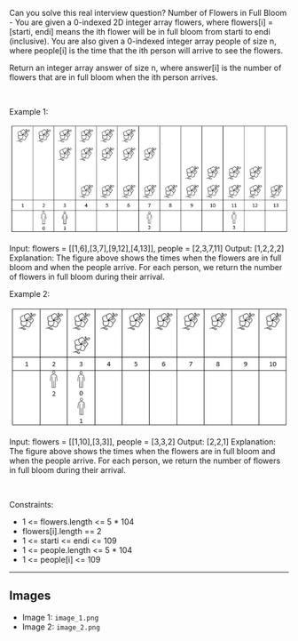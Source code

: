 Can you solve this real interview question? Number of Flowers in Full Bloom - You are given a 0-indexed 2D integer array flowers, where flowers[i] = [starti, endi] means the ith flower will be in full bloom from starti to endi (inclusive). You are also given a 0-indexed integer array people of size n, where people[i] is the time that the ith person will arrive to see the flowers.

Return an integer array answer of size n, where answer[i] is the number of flowers that are in full bloom when the ith person arrives.

 

Example 1:

![Example 1](./image_1.png)


Input: flowers = [[1,6],[3,7],[9,12],[4,13]], people = [2,3,7,11]
Output: [1,2,2,2]
Explanation: The figure above shows the times when the flowers are in full bloom and when the people arrive.
For each person, we return the number of flowers in full bloom during their arrival.


Example 2:

![Example 2](./image_2.png)


Input: flowers = [[1,10],[3,3]], people = [3,3,2]
Output: [2,2,1]
Explanation: The figure above shows the times when the flowers are in full bloom and when the people arrive.
For each person, we return the number of flowers in full bloom during their arrival.


 

Constraints:

 * 1 <= flowers.length <= 5 * 104
 * flowers[i].length == 2
 * 1 <= starti <= endi <= 109
 * 1 <= people.length <= 5 * 104
 * 1 <= people[i] <= 109

---

## Images

- Image 1: `image_1.png`
- Image 2: `image_2.png`
